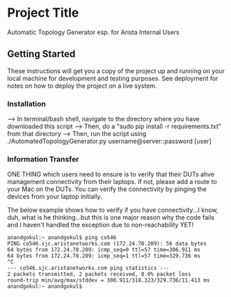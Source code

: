 # Project Title

Automatic Topology Generator esp. for Arista Internal Users

## Getting Started

These instructions will get you a copy of the project up and running on your local machine for development and testing purposes. See deployment for notes on how to deploy the project on a live system.

### Installation

--> In terminal/bash shell, navigate to the directory where you have downloaded this script
--> Then, do a "sudo pip install -r requirements.txt" from that directory
--> Then, run the script using ./AutomatedTopologyGenerator.py username@server::password [user]

### Information Transfer

ONE THING which users need to ensure is to verify that their DUTs ahve management connectivity from their laptops. If not, please add a route to your Mac on the DUTs. You can verify the connectivity by pinging the devices from your laptop initially.

The below example shows how to verify if you have connectivity...I know, duh, what is he thinking...but this is one major reason why the code fails and I haven't handled the exception due to non-reachability YET!
```
anandgokul:~ anandgokul$ ping co546
PING co546.sjc.aristanetworks.com (172.24.78.209): 56 data bytes
64 bytes from 172.24.78.209: icmp_seq=0 ttl=57 time=306.911 ms
64 bytes from 172.24.78.209: icmp_seq=1 ttl=57 time=329.736 ms
^C
--- co546.sjc.aristanetworks.com ping statistics ---
2 packets transmitted, 2 packets received, 0.0% packet loss
round-trip min/avg/max/stddev = 306.911/318.323/329.736/11.413 ms
anandgokul:~ anandgokul$
```
